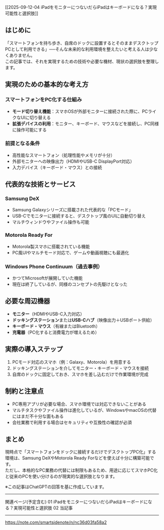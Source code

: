 [[2025-09-12-04 iPadをモニターにつないだらiPadはキーボードになる？実現可能性と選択肢]]

## はじめに
「スマートフォンを持ち歩き、自席のドックに設置するとそのままデスクトップPCとして利用できる」──そんな未来的な利用環境を整えたいと考える人は少なくありません。  
この記事では、それを実現するための技術や必要な機材、現状の選択肢を整理します。

## 実現のための基本的な考え方
### スマートフォンをPC化する仕組み
- **モード切り替え機能**：スマホOSが外部モニターに接続された際に、PCライクなUIに切り替える  
- **拡張デバイスの利用**：モニター、キーボード、マウスなどを接続し、PC同様に操作可能にする  

### 前提となる条件
- 高性能なスマートフォン（処理性能やメモリが十分）  
- 外部モニターへの映像出力（HDMIやUSB-C DisplayPort対応）  
- 入力デバイス（キーボード・マウス）との接続  

## 代表的な技術とサービス
### Samsung DeX
- Samsung Galaxyシリーズに搭載された代表的な「PCモード」  
- USB-Cでモニターに接続すると、デスクトップ風のUIに自動切り替え  
- マルチウィンドウやファイル操作も可能  

### Motorola Ready For
- Motorola製スマホに搭載されている機能  
- PC風UIやマルチモード対応で、ゲームや動画視聴にも最適化  

### Windows Phone Continuum（過去事例）
- かつてMicrosoftが展開していた機能  
- 現在は終了しているが、同様のコンセプトの先駆けとなった  

## 必要な周辺機器
- **モニター**（HDMIやUSB-C入力対応）  
- **ドッキングステーション**または**USB-Cハブ**（映像出力＋USBポート供給）  
- **キーボード・マウス**（有線またはBluetooth）  
- **充電器**（PC化すると消費電力が増えるため）  

## 実際の導入ステップ
1. PCモード対応のスマホ（例：Galaxy、Motorola）を用意する  
2. ドッキングステーションを介してモニター・キーボード・マウスを接続  
3. 自席のドックに固定しておき、スマホを差し込むだけで作業環境が完成  

## 制約と注意点
- PC専用アプリが必要な場合、スマホ環境では対応できないことがある  
- マルチタスクやファイル操作は進化しているが、WindowsやmacOSの代替にはまだ不十分な面もある  
- 会社業務で利用する場合はセキュリティや互換性の確認が必須  

## まとめ
現時点で「スマートフォンをドックに接続するだけでデスクトップPC化」する環境は、Samsung DeXやMotorola Ready Forなどを使えば十分に構築可能です。  
ただし、本格的なPC業務の代替には制限もあるため、用途に応じてスマホPC化と従来のPCを使い分けるのが現実的な選択肢となります。

※この記事はChatGPTの回答を基に作成しています。

---

関連ページ(予定含む)
01 iPadをモニターにつないだらiPadはキーボードになる？実現可能性と選択肢
02 当記事

---

https://note.com/smartsidenote/n/nc36d03fa58a2